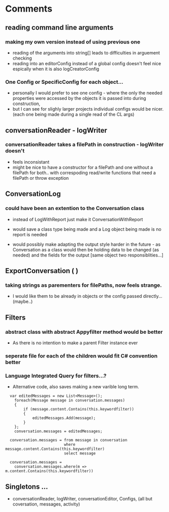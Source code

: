 # Comments

## reading command line arguments
### making my own version instead of using previous one
* reading of the arguments into string[] leads to difficulties in arguement checking
* reading into an editorConfig instead of a global config doesn't feel nice
  espically when it is also logCreatorConfig
### One Config or SpecificConfig for each object...
* personally I would prefer to see one config - where the only the needed properties were 
  accessed by the objects it is passed into during construction,
* but I can see for slighly larger projects individual configs would be nicer. 
  (each one being made during a single read of the CL args)

## conversationReader - logWriter
### conversationReader takes a filePath in construction - logWriter doesn't
* feels inconsistant
* might be nice to have a constructor for a filePath and one without a filePath for both..
  with correspoding read/write functions that need a filePath or throw exception

## ConversationLog 
### could have been an extention to the Conversation class
* instead of LogWithReport just make it ConversationWithReport
* would save a class type being made and a Log object being made is no report is needed

* would possibly make adapting the output style harder in the future - as Conversation as a 
  class would then be holding data to be changed (as needed) and the fields for the output
  [same object two responsiblities...]

## ExportConversation ( )
### taking strings as parementers for filePaths, now feels strange.
* I would like them to be already in objects or the config passed directly... (maybe..)

## Filters
### abstract class with abstract Appyfilter method would be better
* As there is no intention to make a parent Filter instance ever
### seperate file for each of the children would fit C# convention better

### Language Integrated Query for filters...? 
* Alternative code, also saves making a new varible long term.

``` 
  var editedMessages = new List<Message>();
    foreach(Message message in conversation.messages)
    {
        if (message.content.Contains(this.keywordfilter))
        {
            editedMessages.Add(message);
        }
    };
    conversation.messages = editedMessages;

  conversation.messages = from message in conversation
                          where message.content.Contains(this.keywordfilter)
                          select message

  conversation.messages =
    conversation.messages.where(m => m.content.Contains(this.keywordfilter))
```

## Singletons ... 
* conversationReader, logWriter, conversationEditor, Configs, (all but coversation, messages, activity)